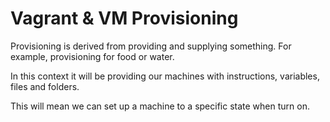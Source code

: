 # Vagrant & VM Provisioning

Provisioning is derived from providing and supplying something. For example, provisioning for food or water.

In this context it will be providing our machines with instructions, variables, files and folders.

This will mean we can set up a machine to a specific state when turn on.

